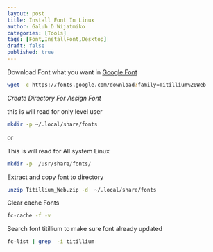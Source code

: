 ```yaml
---
layout: post
title: Install Font In Linux
author: Galuh D Wijatmiko
categories: [Tools]
tags: [Font,InstallFont,Desktop]
draft: false
published: true
---
```




Download Font what you want in [Google Font](https://fonts.google.com/)

```bash
wget -c https://fonts.google.com/download?family=Titillium%20Web
```

*Create Directory For Assign  Font*

this is will read for only level user
```bash
mkdir -p ~/.local/share/fonts 
```

or 

This is will read for All system Linux
```bash
mkdir -p  /usr/share/fonts/
```

Extract and copy font to directory 
```bash
unzip Titillium_Web.zip -d  ~/.local/share/fonts 
```

Clear cache Fonts
```bash
fc-cache -f -v
```

Search font titillium to make sure font already updated
```bash
fc-list | grep  -i titillium
```


